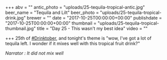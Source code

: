 +++
abv = ""
antic_photo = "uploads/25-tequila-tropical-antic.jpg"
beer_name = "Tequila and Lilt"
beer_photo = "uploads/25-tequila-tropical-drink.jpg"
brewer = ""
date = "2017-10-25T00:00:00+00:00"
publishdate = "2017-10-25T00:00:00+00:00"
thumbnail = "uploads/25-tequila-tropical-thumbnail.jpg"
title = "Day 25 - This wasn't my best idea"
video = ""

+++
25th of [#Drinktober](https://www.facebook.com/hashtag/drinktober?epa=HASHTAG), and tonight's theme is "wow, I've got a lot of tequila left. I wonder if it mixes well with this tropical fruit drink?"

_Narrator : It did not mix well_